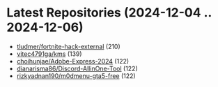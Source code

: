 # Latest Repositories (2024-12-04 .. 2024-12-06)

- [tludmer/fortnite-hack-external](https://github.com/tludmer/fortnite-hack-external) (210)
- [vitec4791ga/kms](https://github.com/vitec4791ga/kms) (139)
- [choihunjae/Adobe-Express-2024](https://github.com/choihunjae/Adobe-Express-2024) (122)
- [dianarisma86/Discord-AllinOne-Tool](https://github.com/dianarisma86/Discord-AllinOne-Tool) (122)
- [rizkyadnan190/m0dmenu-gta5-free](https://github.com/rizkyadnan190/m0dmenu-gta5-free) (122)

